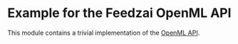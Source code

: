 # Example for the Feedzai OpenML API

This module contains a trivial implementation of the [OpenML API](https://github.com/feedzai/feedzai-openml/tree/master/openml-api).
